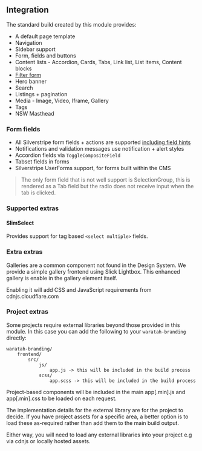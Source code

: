 ## Integration

The standard build created by this module provides:

+ A default page template
+ Navigation
+ Sidebar support
+ Form, fields and buttons
+ Content lists - Accordion, Cards, Tabs, Link list, List items, Content blocks
+ [Filter form](./003_filter_form.md)
+ Hero banner
+ Search
+ Listings + pagination
+ Media - Image, Video, Iframe, Gallery
+ Tags
+ NSW Masthead

### Form fields

+ All Silverstripe form fields + actions are supported [including field hints](https://github.com/nswdpc/silverstripe-field-hint)
+ Notifications and validation messages use notification + alert styles
+ Accordion fields via `ToggleCompositeField`
+ Tabset fields in forms
+ Silverstripe UserForms support, for forms built within the CMS

> The only form field that is not well support is SelectionGroup, this is rendered as a Tab field but the radio does not receive input when the tab is clicked.

### Supported extras

#### SlimSelect

Provides support for tag based `<select multiple>` fields.

### Extra extras

Galleries are a common component not found in the Design System. We provide a simple gallery frontend using Slick Lightbox. This enhanced gallery is enable in the gallery element itself.

Enabling it will add CSS and JavaScript requirements from cdnjs.cloudflare.com


### Project extras

Some projects require external libraries beyond those provided in this module. In this case you can add the following to your `waratah-branding` directly:

```
waratah-branding/
    frontend/
        src/
            js/
                app.js -> this will be included in the build process
            scss/
                app.scss -> this will be included in the build process
```

Project-based components will be included in the main app[.min].js and app[.min].css to be loaded on each request.

The implementation details for the external library are for the project to decide. If you have project assets for a specific area, a better option is to load these as-required rather than add them to the main build output.

Either way, you will need to load any external libraries into your project e.g via cdnjs or locally hosted assets.

